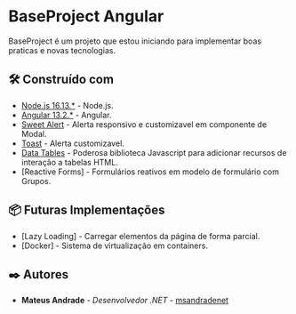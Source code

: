 # BaseProject Angular

BaseProject é um projeto que estou iniciando para implementar boas praticas e novas tecnologias.

## 🛠️ Construído com

* [Node.js 16.13.*](https://nodejs.org/en/) - Node.js.
* [Angular 13.2.*](https://www.npmjs.com/package/@angular/cli) - Angular.
* [Sweet Alert](https://sweetalert2.github.io/) - Alerta responsivo e customizavel em componente de Modal.
* [Toast](https://www.npmjs.com/package/ngx-toastr) - Alerta customizavel.
* [Data Tables](https://datatables.net/) - Poderosa biblioteca Javascript para adicionar recursos de interação a tabelas HTML.
* [Reactive Forms] - Formulários reativos em modelo de formulário com Grupos. 

## 📦 Futuras Implementações

* [Lazy Loading] - Carregar elementos da página de forma parcial.
* [Docker] - Sistema de virtualização em containers.

## ✒️ Autores

* **Mateus Andrade** - *Desenvolvedor .NET* - [msandradenet](https://github.com/msandradenet)
